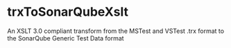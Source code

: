 # trxToSonarQubeXslt
An XSLT 3.0 compliant transform from the MSTest and VSTest .trx format to the SonarQube Generic Test Data format
